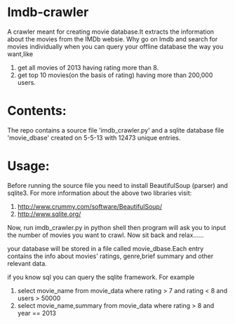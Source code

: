 Imdb-crawler
============
A crawler meant for creating movie database.It extracts the information about the movies from the IMDb websie.
Why go on Imdb and search for movies individually when you can query your offline database the way you want,like
1) get all movies of 2013 having rating more than 8.
2) get top 10 movies(on the basis of rating) having more than 200,000 users.

Contents:
==========
The repo contains a source file 'imdb_crawler.py' and a sqlite database file 'movie_dbase' created on 5-5-13 with
12473 unique entries.

Usage:
==========
Before running the source file you need to install BeautifulSoup (parser) and sqlite3. For more information about
the above two libraries visit:
1) http://www.crummy.com/software/BeautifulSoup/
2) http://www.sqlite.org/

Now, run imdb_crawler.py in python shell
then program will ask you to input the number of movies you want to crawl.
Now sit back and relax......

your database will be stored in a file called movie_dbase.Each entry contains the info about movies' ratings,
genre,brief summary and other relevant data.

if you know sql you can query the sqlite framework. For example

1) select movie_name from movie_data where rating > 7 and rating < 8 and users > 50000
2) select movie_name,summary from movie_data where rating > 8 and year == 2013

